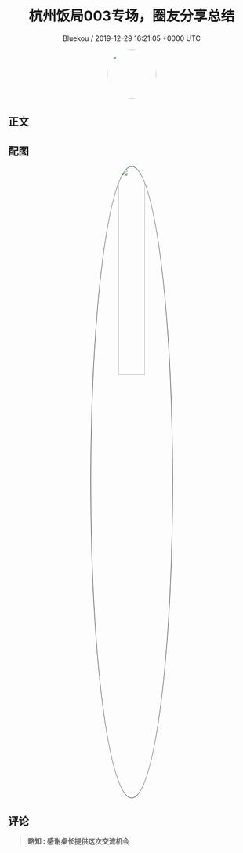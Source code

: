 <h1 align="center">杭州饭局003专场，圈友分享总结</h1>
<p align="center">
    <a>Bluekou / 2019-12-29 16:21:05 &#43;0000 UTC</a>
</p>

<div align="center">
    <img src="https://images.zsxq.com/FoDXBpsrCgE7yn77Yd40E8lqqul1?e=1590940799&amp;token=kIxbL07-8jAj8w1n4s9zv64FuZZNEATmlU_Vm6zD:z4sURrvi8iaGNT3lMItHCvvQiFo=" width="100" height="100" style="border:1px solid;border-radius:50%; color:#ffffff"/>
</div>

## 正文

<div>

</div>

## 配图
<div class="image" align="center">

<img src="https://images.zsxq.com/FpBAG4F4Z7FNY64qEEZZ0P1OyxWm?imageMogr2/auto-orient/thumbnail/800x/format/jpg/blur/1x0/quality/75&amp;e=1590940799&amp;token=kIxbL07-8jAj8w1n4s9zv64FuZZNEATmlU_Vm6zD:e6IBDMXTsbw548w1lXWFLoYERDM=" width="33%" height="33%" style="border:1px solid;border-radius:50%; color:#3c3f41"/>

</div>

## 评论

<div align="left">
<div>

<blockquote >
<span> <strong>略知 : 感谢桌长提供这次交流机会 </strong></span>
</blockquote>

</div>
</div>